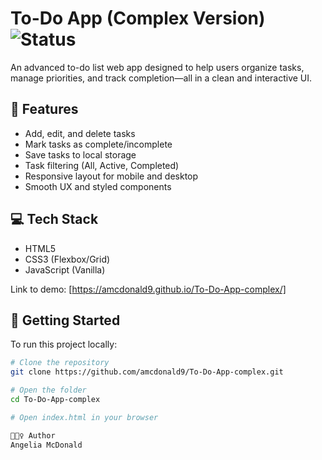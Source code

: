 # To-Do App (Complex Version) ![Status](https://img.shields.io/badge/status-completed-brightgreen)

An advanced to-do list web app designed to help users organize tasks, manage priorities, and track completion—all in a clean and interactive UI.

## 🧠 Features

- Add, edit, and delete tasks
- Mark tasks as complete/incomplete
- Save tasks to local storage
- Task filtering (All, Active, Completed)
- Responsive layout for mobile and desktop
- Smooth UX and styled components

## 💻 Tech Stack

- HTML5
- CSS3 (Flexbox/Grid)
- JavaScript (Vanilla)

Link to demo: [https://amcdonald9.github.io/To-Do-App-complex/]


## 🚀 Getting Started

To run this project locally:

```bash
# Clone the repository
git clone https://github.com/amcdonald9/To-Do-App-complex.git

# Open the folder
cd To-Do-App-complex

# Open index.html in your browser

🙋🏽‍♀️ Author
Angelia McDonald
